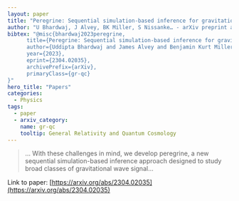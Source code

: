 ```yaml
---
layout: paper
title: "Peregrine: Sequential simulation-based inference for gravitational wave signals"
author: "U Bhardwaj, J Alvey, BK Miller, S Nissanke… - arXiv preprint arXiv …, 2023 - arxiv.org"
bibtex: "@misc{bhardwaj2023peregrine,
      title={Peregrine: Sequential simulation-based inference for gravitational wave signals}, 
      author={Uddipta Bhardwaj and James Alvey and Benjamin Kurt Miller and Samaya Nissanke and Christoph Weniger},
      year={2023},
      eprint={2304.02035},
      archivePrefix={arXiv},
      primaryClass={gr-qc}
}"
hero_title: "Papers"
categories:
  - Physics
tags:
  - paper
  - arxiv_category:
    name: gr-qc
    tooltip: General Relativity and Quantum Cosmology
---
```

>… With these challenges in mind, we develop peregrine, a new sequential simulation-based inference approach designed to study broad classes of gravitational wave signal…

Link to paper: [https://arxiv.org/abs/2304.02035](https://arxiv.org/abs/2304.02035)


